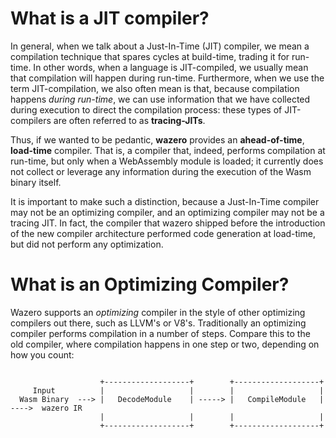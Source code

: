 What is a JIT compiler?
=======================

In general, when we talk about a Just-In-Time (JIT) compiler, we mean a compilation technique that spares cycles at build-time, trading it for run-time. In other words, when a language is JIT-compiled, we usually mean that compilation will happen during run-time. Furthermore, when we use the term JIT-compilation, we also often mean is that, because compilation happens _during run-time_, we can use information that we have collected during execution to direct the compilation process: these types of JIT-compilers are often referred to as **tracing-JITs**.

Thus, if we wanted to be pedantic, **wazero** provides an **ahead-of-time**, **load-time** compiler. That is, a compiler that, indeed, performs compilation at run-time, but only when a WebAssembly module is loaded; it currently does not collect or leverage any information during the execution of the Wasm binary itself.

It is important to make such a distinction, because a Just-In-Time compiler may not be an optimizing compiler, and an optimizing compiler may not be a tracing JIT. In fact, the compiler that wazero shipped before the introduction of the new compiler architecture performed code generation at load-time, but did not perform any optimization.

# What is an Optimizing Compiler?

Wazero supports an _optimizing_ compiler in the style of other optimizing compilers out there, such as LLVM's or V8's. Traditionally an optimizing compiler performs compilation in a number of steps. Compare this to the old compiler, where compilation happens in one step or two, depending on how you count:


```goat

                    +-------------------+        +-------------------+ 
     Input          |                   |        |                   | 
  Wasm Binary  ---> |   DecodeModule    | -----> |   CompileModule   | ---->  wazero IR
                    |                   |        |                   | 
                    +-------------------+        +-------------------+ 
```
